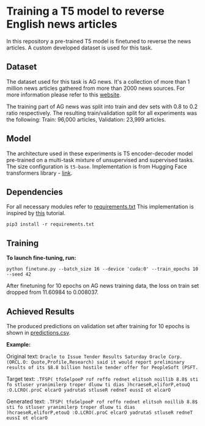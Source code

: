 # Training a T5 model to reverse English news articles

In this repository a pre-trained T5 model is finetuned to reverse the news articles. 
A custom developed dataset is used for this task.

## Dataset
The dataset used for this task is AG news. It's a collection of more than 1 million news articles gathered from more than 2000 news sources.
For more information please refer to this [website](https://huggingface.co/datasets/ag_news).

The training part of AG news was split into train and dev sets with 0.8 to 0.2 ratio respectively.
The resulting train/validation split for all experiments was the following: Train: 96,000 articles, Validation: 23,999 articles.

## Model
The architecture used in these experiments is T5 encoder-decoder model pre-trained on a 
multi-task mixture of unsupervised and supervised tasks. The size configuration is `t5-base`. 
Implementation is from Hugging Face transformers library - [link](https://huggingface.co/docs/transformers/model_doc/t5).

## Dependencies
For all necessary modules refer to [requirements.txt](requirements.txt)
This implementation is inspired by [this](https://github.com/abhimishra91/transformers-tutorials) tutorial.
```
pip3 install -r requirements.txt
```


## Training
<b>To launch fine-tuning, run: </b>   
```
python finetune.py --batch_size 16 --device 'cuda:0' --train_epochs 10 --seed 42
```
After finetuning for 10 epochs on AG news training data, the loss on train set dropped from 
11.60984 to 0.008037.

## Achieved Results
The produced predictions on validation set after training for 10 epochs is shown in [predictions.csv](predictions.csv).

<b>Example:</b>

Original text: `Oracle to Issue Tender Results Saturday Oracle Corp.(ORCL.O: Quote,Profile,Research) said it would report preliminary results of its $8.8 billion hostile tender offer for PeopleSoft (PSFT.`

Target text: `.TFSP( tfoSelpoeP rof reffo rednet elitsoh noillib 8.8$ sti fo stluser yranimilerp troper dluow ti dias )hcraeseR,eliforP,etouQ :O.LCRO(.proC elcarO yadrutaS stluseR redneT eussI ot elcarO`

Generated text: `.TFSP( tfoSelpoeP rof reffo rednet elitsoh noillib 8.8$ sti fo stluser yranimilerp troper dluow ti dias )hcraeseR,eliforP,etouQ :O.LCRO(.proC elcarO yadrutaS stluseR redneT eussI ot elcarO`